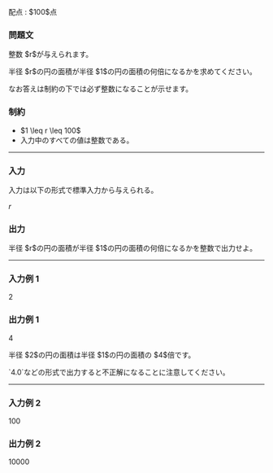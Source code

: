 
<div>

<span>

<span>

<p>
配点 : $100$点
</p>

<div>

<section>

### **問題文**

<p>
整数 $r$が与えられます。
</p>

<p>
半径 $r$の円の面積が半径 $1$の円の面積の何倍になるかを求めてください。
</p>

<p>
なお答えは制約の下では必ず整数になることが示せます。
</p>

</section>

</div>

<div>

<section>

### **制約**

<ul>

<li>
$1 \leq r \leq 100$
</li>

<li>
入力中のすべての値は整数である。
</li>

</ul>

</section>

</div>

---

<div>

<div>

<section>

### **入力**

<p>
入力は以下の形式で標準入力から与えられる。
</p>

<div>

$r$
</div>

</section>

</div>

<div>

<section>

### **出力**

<p>
半径 $r$の円の面積が半径 $1$の円の面積の何倍になるかを整数で出力せよ。
</p>

</section>

</div>

</div>

---

<div>

<section>

### **入力例 1**

<div>

2

</div>

</section>

</div>

<div>

<section>

### **出力例 1**

<div>

4

</div>

<p>
半径 $2$の円の面積は半径 $1$の円の面積の $4$倍です。
</p>

<p>
`4.0`などの形式で出力すると不正解になることに注意してください。
</p>

</section>

</div>

---

<div>

<section>

### **入力例 2**

<div>

100

</div>

</section>

</div>

<div>

<section>

### **出力例 2**

<div>

10000

</div>

</section>

</div>

</span>

</span>

</div>
